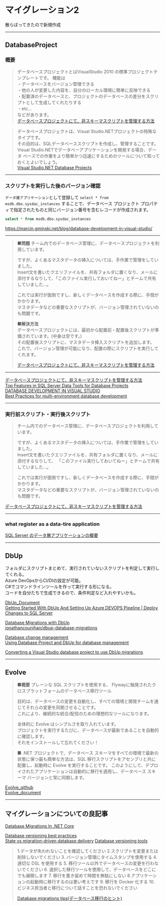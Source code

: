 # マイグレーション2

散らばってきたので新規作成

---

## DatabaseProject

### 概要

>データベースプロジェクトとはVisualStudio 2010 の標準プロジェクトテンプレートです。
機能は  
・データベースをバージョン管理できる  
・他の人が変更した内容を、自分のローカル環境に簡単に反映できる  
・配置済のデータベースと、プロジェクトのデータベースの差分をスクリプトとして生成してくれたりする  
・etc...  
などがあります。  
[データベースプロジェクトにて、非スキーマスクリプトを管理する方法](https://miso-soup3.hateblo.jp/entry/20120423/1335171924)  

<!--  -->
>データベースプロジェクトは、Visual Studio.NETプロジェクトの特殊なタイプです。  
その目的は、SQLデータベーススクリプトを作成し、管理することです。  
Visual Studio.NETでデータベーアプリケーションを開発する場合、データ ベースでの作業をより簡単かつ迅速にするためのツールについて知っておくとよいでしょう。  
[Visual Studio.NET Database Projects](https://www.pearsonhighered.com/assets/samplechapter/0/6/7/2/0672323435.pdf)  

---

### スクリプトを実行した後のバージョン確認

`データ層アプリケーション`として登録して `select * from msdb.dbo.sysdac_instances` することで、データベース プロジェクト プロパティで指定されたものと同じバージョン番号を含むレコードが作成されます。  

``` sql
select * from msdb.dbo.sysdac_instances
```

<https://marcin.gminski.net/blog/database-development-in-visual-studio/>  

---

>■**問題**
>チーム内でのデータベース管理に、データベースプロジェクトを利用しています。  
>
>ですが、よくあるマスタデータの挿入については、手作業で管理をしていました。  
>Insert文を書いたクエリファイルを、共有フォルダに置くなり、メールに添付するなりして、「このファイル実行しておいてねー」とチームで共有していました…。  
>
>これでは実行が面倒ですし、新しくデータベースを作成する際に、手間がかかります。  
>マスタデータなどの重要なスクリプトが、バージョン管理されていないのも問題です。  
>
>■**解決方法**  
>データベースプロジェクトには、最初から配置前・配置後スクリプトが準備されています。(中身は空です。)  
>その配置後スクリプトに、マスタデータ挿入スクリプトを追加します。  
>これで、バージョン管理が可能になり、配置の際にスクリプトを実行してくれます。  
>
>[データベースプロジェクトにて、非スキーマスクリプトを管理する方法](https://miso-soup3.hateblo.jp/entry/20120423/1335171924)  

---

[データベースプロジェクトにて、非スキーマスクリプトを管理する方法](https://miso-soup3.hateblo.jp/entry/20120423/1335171924)  
[Top Features in SQL Server Data Tools for Database Projects](https://www.mssqltips.com/sqlservertip/6749/ssdt-top-features-database-projects/)  
[DATABASE DEVELOPMENT IN VISUAL STUDIO](https://www.mssqltips.com/sqlservertip/6749/ssdt-top-features-database-projects/)  
[Best Practices for multi-environment database development](https://sqlbits.com/Sessions/Event14/Best_Practices_for_multi-environment_database_development_in)  

---

### 実行前スクリプト・実行後スクリプト

>チーム内でのデータベース管理に、データベースプロジェクトを利用しています。  
>
>ですが、よくあるマスタデータの挿入については、手作業で管理をしていました。  
>Insert文を書いたクエリファイルを、共有フォルダに置くなり、メールに添付するなりして、
>「このファイル実行しておいてねー」とチームで共有していました…。  
>
>これでは実行が面倒ですし、新しくデータベースを作成する際に、手間がかかります。  
>マスタデータなどの重要なスクリプトが、バージョン管理されていないのも問題です。  

[データベースプロジェクトにて、非スキーマスクリプトを管理する方法](https://miso-soup3.hateblo.jp/entry/20120423/1335171924)  

---

### what register as a data-tire application

[SQL Server のデータ層アプリケーションの概要](https://www.sqlshack.com/an-introduction-to-data-tier-applications-in-sql-server/)  

---

## DbUp

フォルダにスクリプトまとめて、実行されていないスクリプトを判定して実行してくれる。  
Azure DevOpsからCI/DIの設定が可能。  
C#でコマンドラインツールを作って実行する形になる。  
コードを自分たちで生成できるので、条件判定など入れやすいかも。  

[DbUp_Document](https://dbup.readthedocs.io/en/latest/)  
[Getting Started With DbUp And Setting Up Azure DEVOPS Pipeline | Deploy Changes to SQL Server](https://www.youtube.com/watch?v=Jm4C-WzAdls)  

[Database Migrations with DbUp](https://counihan.co.za/blog/Database-Migrations-with-DbUp/)  
[jonathancounihan/dbup-database-migrations](https://github.com/jonathancounihan/dbup-database-migrations/blob/master/DBMigrate/Program.cs)  

[Database change management](http://www.kamilgrzybek.com/database/database-change-management/)  
[Using Database Project and DbUp for database management](http://www.kamilgrzybek.com/database/using-database-project-and-dbup-for-database-management/)  

[Converting a Visual Studio database project to use DbUp migrations](https://dasith.me/2020/06/08/database-project-conversion-to-migrations/)  

---

## Evolve

>■**概要**
>プレーンな SQL スクリプトを使用する、 Flywayに触発されたクロスプラットフォームのデータベース移行ツール  
>
>目的は、データベースの変更を自動化し、すべての環境と開発チームを通じてそれらの変更を同期させることです。  
>これにより、継続的な統合/配信のための理想的なツールになります。  
>
>全体的に Evolve はシンプルさを取り入れています。  
>プロジェクトを実行するたびに、データベースが最新であることを自動的に確認します。  
>それをインストールして忘れてください！  

<!--  -->
>■
>.NET プロジェクトで、データベース スキーマをすべての環境で最新の状態に保つ最も簡単な方法は、SQL 移行スクリプトをアセンブリと共に配置し、起動時に Evolve を実行することです。
>このようにして、デプロイされたアプリケーションは自動的に移行を適用し、データベース スキーマ バージョンと常に同期します。

[Evolve_github](https://github.com/lecaillon/Evolve)  
[Evolve_document](https://evolve-db.netlify.app/)

---

## マイグレーションについての良記事

[Database Migrations In .NET Core](https://dotnetcoretutorials.com/2017/02/25/database-migrations-net-core/)  

[Database versioning best practices](https://enterprisecraftsmanship.com/posts/database-versioning-best-practices/)  
[State vs migration-driven database delivery](https://enterprisecraftsmanship.com/posts/state-vs-migration-driven-database-delivery/)
[Database versioning tools](https://enterprisecraftsmanship.com/posts/database-versioning-tools/)  

>1.データが失われないことを確認してください
>2.スクリプトを変更または削除しないでください
>3. バージョン管理にタイムスタンプを使用する
>4. 適切な DSL を使用する
>5. 移行ツール以外でデータベースの変更を行わないでください
>6. 選択した移行ツールを使用して、データベースをどこにでも展開します
>7. 移行を書き留めて時間を無駄にしない
>8.アプリケーションの起動時に移行するのは悪い考えです
>9. 移行を Docker 化する
>10. ビジネス担当者と移行について話すことを恐れないでください
>
>[Database migrations tips(データベース移行のヒント)](https://mcode.it/blog/2020-03-15-database_migrations_tips/)  

